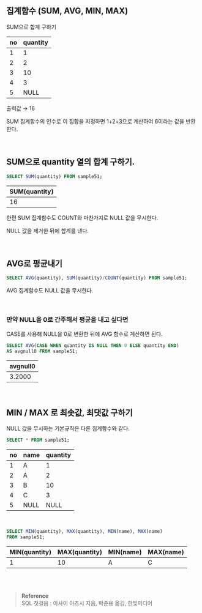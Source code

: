 ## 집계함수 (SUM, AVG, MIN, MAX)

SUM으로 합계 구하기

| no | quantity |
| --- | --- |
| 1 | 1 |
| 2 | 2 |
| 3 | 10 |
| 4 | 3 |
| 5 | NULL |

출력값 → 16


SUM 집계함수의 인수로 이 집합을 지정하면 1+2+3으로 계산하여 6이라는 값을 반환한다.

<br/>

## SUM으로 quantity 열의 합계 구하기.

```sql
SELECT SUM(quantity) FROM sample51;
```


| SUM(quantity) |
| --- |
| 16 |

한편 SUM 집계함수도 COUNT와 마찬가지로 NULL 값을 무시한다.

NULL 값을 제거한 뒤에 합계를 낸다.

<br/>

## AVG로 평균내기

```sql
SELECT AVG(quantity), SUM(quantity)/COUNT(quantity) FROM sample51;
```



AVG 집계함수도 NULL 값을 무시한다.


<br/>

### 만약 NULL을 0로 간주해서 평균을 내고 싶다면

CASE를 사용해 NULL을 0로 변환한 뒤에 AVG 함수로 계산하면 된다.

```sql
SELECT AVG(CASE WHEN quantity IS NULL THEN 0 ELSE quantity END) 
AS avgnull0 FROM sample51;
```


| avgnull0 |
| --- |
| 3.2000 |

<br/>

## MIN / MAX 로 최솟값, 최댓값 구하기

NULL 값을 무시하는 기본규칙은 다른 집계함수와 같다.

```sql
SELECT * FROM sample51;
```



| no | name | quantity |
| --- | --- | --- |
| 1 | A | 1 |
| 2 | A | 2 |
| 3 | B | 10 |
| 4 | C | 3 |
| 5 | NULL | NULL |

<br/>

```sql
SELECT MIN(quantity), MAX(quantity), MIN(name), MAX(name)
FROM sample51;
```



| MIN(quantity) | MAX(quantity) | MIN(name) | MAX(name) |
| --- | --- | --- | --- |
| 1 | 10 | A | C |

<br/><br/>

>**Reference** <br/> SQL 첫걸음 : 아사이 아츠시 지음, 박준용 옮김, 한빛미디어
